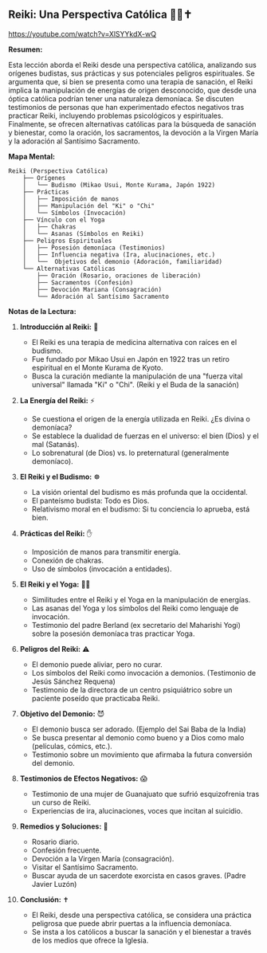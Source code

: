 ## Reiki: Una Perspectiva Católica 🧘‍♂️✝️

https://youtube.com/watch?v=XlSYYkdX-wQ


**Resumen:**

Esta lección aborda el Reiki desde una perspectiva católica, analizando sus orígenes budistas, sus prácticas y sus potenciales peligros espirituales. Se argumenta que, si bien se presenta como una terapia de sanación, el Reiki implica la manipulación de energías de origen desconocido, que desde una óptica católica podrían tener una naturaleza demoníaca.  Se discuten testimonios de personas que han experimentado efectos negativos tras practicar Reiki, incluyendo problemas psicológicos y espirituales.  Finalmente, se ofrecen alternativas católicas para la búsqueda de sanación y bienestar, como la oración, los sacramentos, la devoción a la Virgen María y la adoración al Santísimo Sacramento.

**Mapa Mental:**

```
Reiki (Perspectiva Católica)
    ├── Orígenes
    │   └── Budismo (Mikao Usui, Monte Kurama, Japón 1922)
    ├── Prácticas
    │   ├── Imposición de manos
    │   ├── Manipulación del "Ki" o "Chi"
    │   └── Símbolos (Invocación)
    ├── Vínculo con el Yoga
    │   ├── Chakras
    │   └── Asanas (Símbolos en Reiki)
    ├── Peligros Espirituales
    │   ├── Posesión demoníaca (Testimonios)
    │   ├── Influencia negativa (Ira, alucinaciones, etc.)
    │   └──  Objetivos del demonio (Adoración, familiaridad)
    └── Alternativas Católicas
        ├── Oración (Rosario, oraciones de liberación)
        ├── Sacramentos (Confesión)
        ├── Devoción Mariana (Consagración)
        └── Adoración al Santísimo Sacramento
```


**Notas de la Lectura:**

1. **Introducción al Reiki:** 🎎
    * El Reiki es una terapia de medicina alternativa con raíces en el budismo.
    * Fue fundado por Mikao Usui en Japón en 1922 tras un retiro espiritual en el Monte Kurama de Kyoto.
    * Busca la curación mediante la manipulación de una "fuerza vital universal" llamada "Ki" o "Chi". (Reiki y el Buda de la sanación)


2. **La Energía del Reiki:** ⚡
    * Se cuestiona el origen de la energía utilizada en Reiki. ¿Es divina o demoníaca?
    * Se establece la dualidad de fuerzas en el universo: el bien (Dios) y el mal (Satanás).
    * Lo sobrenatural (de Dios) vs. lo preternatural (generalmente demoníaco).


3. **El Reiki y el Budismo:** ☸️
    * La visión oriental del budismo es más profunda que la occidental.
    * El panteísmo budista: Todo es Dios.
    * Relativismo moral en el budismo: Si tu conciencia lo aprueba, está bien.


4. **Prácticas del Reiki:** ✋
    * Imposición de manos para transmitir energía.
    * Conexión de chakras.
    * Uso de símbolos (invocación a entidades).


5. **El Reiki y el Yoga:** 🧘‍♀️
    * Similitudes entre el Reiki y el Yoga en la manipulación de energías.
    * Las asanas del Yoga y los símbolos del Reiki como lenguaje de invocación.
    * Testimonio del padre Berland (ex secretario del Maharishi Yogi) sobre la posesión demoníaca tras practicar Yoga.


6. **Peligros del Reiki:** ⚠️
    * El demonio puede aliviar, pero no curar.
    * Los símbolos del Reiki como invocación a demonios. (Testimonio de Jesús Sánchez Requena)
    * Testimonio de la directora de un centro psiquiátrico sobre un paciente poseído que practicaba Reiki.


7. **Objetivo del Demonio:** 😈
    * El demonio busca ser adorado. (Ejemplo del Sai Baba de la India)
    * Se busca presentar al demonio como bueno y a Dios como malo (películas, cómics, etc.).
    *  Testimonio sobre un movimiento que afirmaba la futura conversión del demonio.


8. **Testimonios de Efectos Negativos:** 😱
    * Testimonio de una mujer de Guanajuato que sufrió esquizofrenia tras un curso de Reiki.
    * Experiencias de ira, alucinaciones, voces que incitan al suicidio.


9. **Remedios y Soluciones:** 🙏
    * Rosario diario.
    * Confesión frecuente.
    * Devoción a la Virgen María (consagración).
    * Visitar el Santísimo Sacramento.
    * Buscar ayuda de un sacerdote exorcista en casos graves. (Padre Javier Luzón)


10. **Conclusión:** ✝️
    * El Reiki, desde una perspectiva católica, se considera una práctica peligrosa que puede abrir puertas a la influencia demoníaca.
    * Se insta a los católicos a buscar la sanación y el bienestar a través de los medios que ofrece la Iglesia. 
